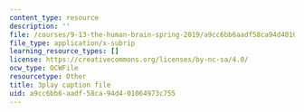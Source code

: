 ```yaml
---
content_type: resource
description: ''
file: /courses/9-13-the-human-brain-spring-2019/a9cc6bb6aadf58ca94d401064973c755_pfZY5aDJazA.vtt
file_type: application/x-subrip
learning_resource_types: []
license: https://creativecommons.org/licenses/by-nc-sa/4.0/
ocw_type: OCWFile
resourcetype: Other
title: 3play caption file
uid: a9cc6bb6-aadf-58ca-94d4-01064973c755
---
```

